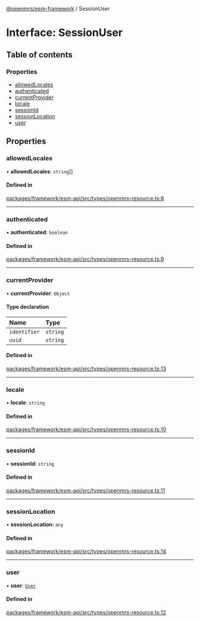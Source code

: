 [@openmrs/esm-framework](../API.md) / SessionUser

# Interface: SessionUser

## Table of contents

### Properties

- [allowedLocales](SessionUser.md#allowedlocales)
- [authenticated](SessionUser.md#authenticated)
- [currentProvider](SessionUser.md#currentprovider)
- [locale](SessionUser.md#locale)
- [sessionId](SessionUser.md#sessionid)
- [sessionLocation](SessionUser.md#sessionlocation)
- [user](SessionUser.md#user)

## Properties

### allowedLocales

• **allowedLocales**: `string`[]

#### Defined in

[packages/framework/esm-api/src/types/openmrs-resource.ts:8](https://github.com/nanfuka/openmrs-esm-core/blob/master/packages/framework/esm-api/src/types/openmrs-resource.ts#L8)

___

### authenticated

• **authenticated**: `boolean`

#### Defined in

[packages/framework/esm-api/src/types/openmrs-resource.ts:9](https://github.com/nanfuka/openmrs-esm-core/blob/master/packages/framework/esm-api/src/types/openmrs-resource.ts#L9)

___

### currentProvider

• **currentProvider**: `Object`

#### Type declaration

| Name | Type |
| :------ | :------ |
| `identifier` | `string` |
| `uuid` | `string` |

#### Defined in

[packages/framework/esm-api/src/types/openmrs-resource.ts:13](https://github.com/nanfuka/openmrs-esm-core/blob/master/packages/framework/esm-api/src/types/openmrs-resource.ts#L13)

___

### locale

• **locale**: `string`

#### Defined in

[packages/framework/esm-api/src/types/openmrs-resource.ts:10](https://github.com/nanfuka/openmrs-esm-core/blob/master/packages/framework/esm-api/src/types/openmrs-resource.ts#L10)

___

### sessionId

• **sessionId**: `string`

#### Defined in

[packages/framework/esm-api/src/types/openmrs-resource.ts:11](https://github.com/nanfuka/openmrs-esm-core/blob/master/packages/framework/esm-api/src/types/openmrs-resource.ts#L11)

___

### sessionLocation

• **sessionLocation**: `any`

#### Defined in

[packages/framework/esm-api/src/types/openmrs-resource.ts:14](https://github.com/nanfuka/openmrs-esm-core/blob/master/packages/framework/esm-api/src/types/openmrs-resource.ts#L14)

___

### user

• **user**: [`User`](User.md)

#### Defined in

[packages/framework/esm-api/src/types/openmrs-resource.ts:12](https://github.com/nanfuka/openmrs-esm-core/blob/master/packages/framework/esm-api/src/types/openmrs-resource.ts#L12)
